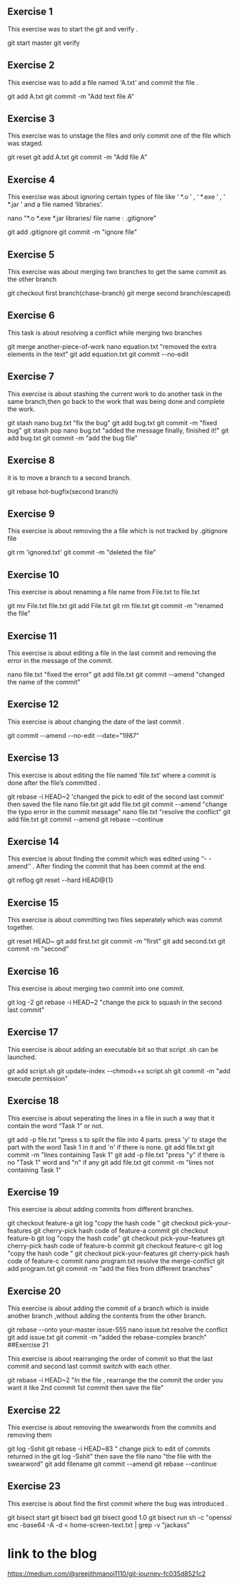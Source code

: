 ## Exercise 1

This exercise was to start the git and verify .

git start master 
git verify
## Exercise 2

This exercise was to add a file named ‘A.txt’ and commit the file .

git add A.txt
git commit -m "Add text file A"
## Exercise 3

This exercise was to unstage the files and only commit one of the file which was staged.

git reset
git add A.txt
git commit -m "Add file A"
## Exercise 4

This exercise was about ignoring certain types of file like ‘ *.o ’ , ’ *.exe ’ , ’ *.jar ‘ and a file named ‘libraries’.

nano
"*.o
*.exe
*.jar
libraries/
file name : .gitignore"

git add .gitignore
git commit -m "ignore file"
## Exercise 5

This exercise was about merging two branches to get the same commit as the other branch

git checkout first branch(chase-branch)
git merge second branch(escaped)
## Exercise 6

This task is about resolving a conflict while merging two branches

git merge another-piece-of-work
nano equation.txt
"removed the extra elements in the text"
git add equation.txt
git commit --no-edit
## Exercise 7

This exercise is about stashing the current work to do another task in the same branch,then go back to the work that was being done and complete the work.

git stash
nano bug.txt
"fix the bug"
git add bug.txt
git commit -m "fixed bug"
git stash pop
nano bug.txt
"added the message finally, finished it!"
git add bug.txt
git commit -m "add the bug file"
## Exercise 8

it is to move a branch to a second branch.

git rebase hot-bugfix(second branch)
## Exercise 9

This exercise is about removing the a file which is not tracked by .gitignore file

git rm 'ignored.txt'
git commit -m "deleted the file"
## Exercise 10

This exercise is about renaming a file name from File.txt to file.txt

git mv File.txt file.txt
git add File.txt
git rm file.txt
git commit -m "renamed the file"
## Exercise 11

This exercise is about editing a file in the last commit and removing the error in the message of the commit.

nano file.txt
"fixed the error"
git add file.txt
git commit --amend
"changed the name of the commit"
## Exercise 12

This exercise is about changing the date of the last commit .

git commit --amend --no-edit --date="1987"
## Exercise 13

This exercise is about editing the file named ‘file.txt’ where a commit is done after the file’s committed .

git rebase -i HEAD~2
'changed the pick to edit of the second last commit' then saved the file
nano file.txt
git add file.txt
git commit --amend
"change the typo error in the commit message"
nano file.txt 
"resolve the conflict"
git add file.txt
git commit --amend
git rebase --continue
## Exercise 14

This exercise is about finding the commit which was edited using ‘’- - amend’’ . After finding the commit that has been commit at the end.

git reflog
git reset --hard HEAD@{1}
## Exercise 15

This exercise is about committing two files seperately which was commit together.

git reset HEAD~
git add first.txt
git commit -m "first"
git add second.txt
git commit -m "second"
## Exercise 16

This exercise is about merging two commit into one commit.

git log -2
git rebase -i HEAD~2
"change the pick to squash in the second last commit"
## Exercise 17

This exercise is about adding an executable bit so that script .sh can be launched.

git add script.sh
git update-index --chmod=+x script.sh
git commit -m "add execute permission"
## Exercise 18

This exercise is about seperating the lines in a file in such a way that it contain the word “Task 1” or not.

git add -p file.txt
"press s to split the file into 4 parts.
press 'y' to stage the part with the word Task 1 in it and 'n' if there is none.
git add file.txt
git commit -m "lines containing Task 1"
git add -p file.txt
"press "y" if there is no "Task 1" word and "n" if any
git add file.txt
git commit -m "lines not containing Task 1"
## Exercise 19

This exercise is about adding commits from different branches.

git checkout feature-a
git log
"copy the hash code "
git checkout pick-your-features
git cherry-pick hash code of feature-a commit
git checkout feature-b
git log
"copy the hash code"
git checkout pick-your-features
git cherry-pick hash code of feature-b commit
git checkout feature-c
git log
"copy the hash code "
git checkout pick-your-features
git cherry-pick hash code of feature-c commit
nano program.txt
resolve the merge-conflict
git add program.txt
git commit -m "add the files from different branches"
## Exercise 20

This exercise is about adding the commit of a branch which is inside another branch ,without adding the contents from the other branch.

git rebase --onto your-master issue-555
nano issue.txt 
resolve the conflict
git add issue.txt
git commit -m "added the rebase-complex branch"
##Exercise 21

This exercise is about rearranging the order of commit so that the last commit and second last commit switch with each other.

git rebase -i HEAD~2
"In the file , rearrange the the commit the order you want it like
2nd commit
1st commit
then save the file"
## Exercise 22

This exercise is about removing the swearwords from the commits and removing them

git log -Sshit
git rebase -i HEAD~83
" change pick to edit of commits returned in the git log -Sshit" then save the file
nano "the file with the swearword"
git add filename
git commit --amend
git rebase --continue
## Exercise 23

This exercise is about find the first commit where the bug was introduced .

git bisect start
git bisect bad
git bisect good 1.0
git bisect run sh -c "openssl enc -base64 -A -d < home-screen-text.txt | grep -v "jackass"

# link to the blog

https://medium.com/@sreejithmanoj1110/git-journey-fc035d8521c2
